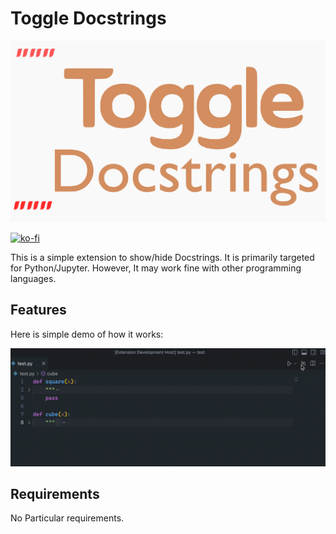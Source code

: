 # Toggle Docstrings

![Demo](images/logo.png)


[![ko-fi](https://www.ko-fi.com/img/githubbutton_sm.svg)](https://ko-fi.com/grayrigel)

This is a simple extension to show/hide Docstrings. It is primarily targeted for Python/Jupyter.
However, It may work fine with other programming languages.

## Features

Here is simple demo of how it works:

![Demo](images/demo.gif)

## Requirements
No Particular requirements.
